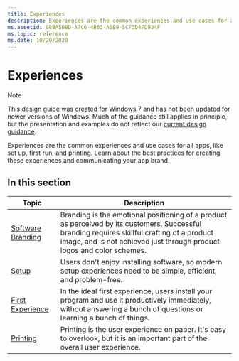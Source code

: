 ```yaml
---
title: Experiences
description: Experiences are the common experiences and use cases for all apps, like set up, first run, and printing. Learn about the best practices for creating these experiences and communicating your app brand.
ms.assetid: 08BA5B8D-A7C6-4B63-A6E9-5CF3D47D934F
ms.topic: reference
ms.date: 10/20/2020
---
```


# Experiences

> [!NOTE]
> This design guide was created for Windows 7 and has not been updated for newer versions of Windows. Much of the guidance still applies in principle, but the presentation and examples do not reflect our [current design guidance](/windows/uwp/design/).

Experiences are the common experiences and use cases for all apps, like set up, first run, and printing. Learn about the best practices for creating these experiences and communicating your app brand.

## In this section



| Topic                                                | Description                                                                                                                                                                                                                        |
|------------------------------------------------------|------------------------------------------------------------------------------------------------------------------------------------------------------------------------------------------------------------------------------------|
| [Software Branding](exper-branding.md)<br/>   | Branding is the emotional positioning of a product as perceived by its customers. Successful branding requires skillful crafting of a product image, and is not achieved just through product logos and color schemes. <br/> |
| [Setup](exper-setup.md)<br/>                  | Users don't enjoy installing software, so modern setup experiences need to be simple, efficient, and problem-free. <br/>                                                                                                     |
| [First Experience](exper-first-exper.md)<br/> | In the ideal first experience, users install your program and use it productively immediately, without answering a bunch of questions or learning a bunch of things. <br/>                                                   |
| [Printing](exper-printing.md)<br/>            | Printing is the user experience on paper. It's easy to overlook, but it is an important part of the overall user experience. <br/>                                                                                           |



 

 

